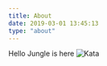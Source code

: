 ```yaml
---
title: About
date: 2019-03-01 13:45:13
type: "about"
---
```


Hello Jungle is here
![Kata](https://www.codewars.com/users/dgjungleP/badges/micro)
